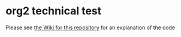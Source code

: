 # org2 technical test
Please see 
[the Wiki for this repository](https://github.com/themysterycoderuk/technicaltest/wiki "Technical Test Wiki") for an explanation of the code
 
